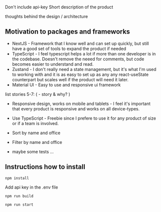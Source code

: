 Don't include api-key
Short description of the product

thoughts behind the design / architecture

## Motivation to packages and frameworks
* NextJS - Framework that I know well and can set up quickly, but still have a good set of tools to expand the product if needed
* TypeScript - I feel typescript helps a lot if more than one developer is in the codebase. Doesn't remove the neeed for comments, but code becomes easier to understand and read.
* Zustand - I don't really need a state management, but it's what I'm used to working with and it is as easy to set up as any any react-useState counterpart but scales well if the product will need it later.
* Material UI - Easy to use and responsive ui framework

list stories 5-7: ( - story & why? )
- Responsive design, works on mobile and tablets - I feel it's important that every product is responsive and works on all device-types. 
- Use TypeScript - Freebie since I prefere to use it for any product of size or if a team is involved. 

- Sort by name and office
- Filter by name and office

- maybe some tests ... 

## Instructions how to install
`npm install`

Add api key in the .env file

`npm run build`

`npm run start`


